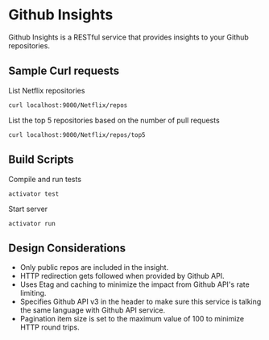 Github Insights
=================================

Github Insights is a RESTful service that provides insights to your Github repositories.

## Sample Curl requests
List Netflix repositories
```
curl localhost:9000/Netflix/repos
```

List the top 5 repositories based on the number of pull requests
```
curl localhost:9000/Netflix/repos/top5
```

## Build Scripts
Compile and run tests
```
activator test
```

Start server
```
activator run
```

## Design Considerations
* Only public repos are included in the insight.
* HTTP redirection gets followed when provided by Github API.
* Uses Etag and caching to minimize the impact from Github API's rate limiting.
* Specifies Github API v3 in the header to make sure this service is talking the same language with Github API service.
* Pagination item size is set to the maximum value of 100 to minimize HTTP round trips.